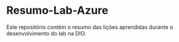 # Resumo-Lab-Azure
Este repositório contém o resumo das lições aprendidas durante o desenvolvimento do lab na DIO.
